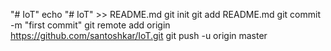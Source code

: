 "# IoT" 
echo "# IoT" >> README.md
git init
git add README.md
git commit -m "first commit"
git remote add origin https://github.com/santoshkar/IoT.git
git push -u origin master


